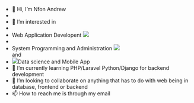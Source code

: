 - 👋 Hi, I’m Nfon Andrew
- 
- 👀 I’m interested in 
- <li> Web Application Developent <img src ="https://static.thenounproject.com/png/246821-200.png"/> </li>
-  <li> System Programming and Administration <img src="https://cdn3.iconfinder.com/data/icons/programming-fourteen-black-and-white/128/software-computer-program-system-512.png"/> </li> and <li> <img src="https://cdn.iconscout.com/icon/free/png-512/data-science-46-1170621.png"/>Data science and Mobile App</li>
- 🌱 I’m currently learning PHP/Laravel Python/Django for backend development
- 💞️ I’m looking to collaborate on anything that has to do with web being in database, frontend or backend
- 📫 How to reach me is through my email

<!---
andrew21-mch/andrew21-mch is a ✨ special ✨ repository because its `README.md` (this file) appears on your GitHub profile.
You can click the Preview link to take a look at your changes.
--->
